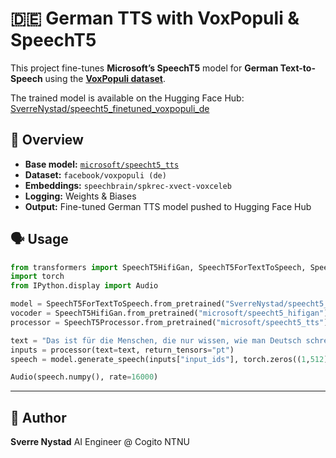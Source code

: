 # 🇩🇪 German TTS with VoxPopuli & SpeechT5

This project fine-tunes **Microsoft’s SpeechT5** model for **German Text-to-Speech** using the **[VoxPopuli dataset](https://huggingface.co/datasets/facebook/voxpopuli)**.

The trained model is available on the Hugging Face Hub: [SverreNystad/speecht5_finetuned_voxpopuli_de](https://huggingface.co/SverreNystad/speecht5_finetuned_voxpopuli_de)

## 🚀 Overview

* **Base model:** [`microsoft/speecht5_tts`](https://huggingface.co/microsoft/speecht5_tts)
* **Dataset:** `facebook/voxpopuli (de)`
* **Embeddings:** `speechbrain/spkrec-xvect-voxceleb`
* **Logging:** Weights & Biases
* **Output:** Fine-tuned German TTS model pushed to Hugging Face Hub


## 🗣️ Usage

```python
from transformers import SpeechT5HifiGan, SpeechT5ForTextToSpeech, SpeechT5Processor
import torch
from IPython.display import Audio

model = SpeechT5ForTextToSpeech.from_pretrained("SverreNystad/speecht5_finetuned_voxpopuli_de")
vocoder = SpeechT5HifiGan.from_pretrained("microsoft/speecht5_hifigan")
processor = SpeechT5Processor.from_pretrained("microsoft/speecht5_tts")

text = "Das ist für die Menschen, die nur wissen, wie man Deutsch schreibt, man kann dieses Modell benutzen, um es zu sprechen."
inputs = processor(text=text, return_tensors="pt")
speech = model.generate_speech(inputs["input_ids"], torch.zeros((1,512)), vocoder=vocoder)

Audio(speech.numpy(), rate=16000)
```

---

## 👤 Author

**Sverre Nystad**
AI Engineer @ Cogito NTNU
